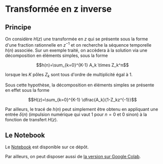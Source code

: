 # Transformée en z inverse

## Principe

On considère $H(z)$ une transformée en $z$ qui se présente sous la forme d'une fraction rationnelle en $z^{-1}$ et on recherche la séquence temporelle $h(n)$ associée. Sur un exemple traité, on accèdera à la solution via une décomposition en éléments simples, sous la forme

$$h(n)=\sum_{k=0}^{K-1} A_k \times Z_k^n$$

lorsque les $K$ pôles $Z_k$ sont tous d'ordre de multiplicité égal à 1.

Sous cette hypothèse, la décomposition en éléments simples se présente en effet sous la forme

$$H(z)=\sum_{k=0}^{K-1} \dfrac{A_k}{1-Z_kz^{-1}}$$

Par ailleurs, le tracé de $h(n)$ peut simplement être obtenu en appliquant une entrée $\delta(n)$ (impulsion numérique qui vaut $1$ pour $n=0$ et $0$ sinon) à la fonction de transfert $H(z)$.

## Le Notebook

Le [Notebook](tzinv.ipynb) est disponible sur ce dépôt.

Par ailleurs, on peut disposer aussi de [la version sur Google Colab](https://colab.research.google.com/drive/1SX8pW15GO1v-1lPUa5QzlkLz-NX1Wcjw?usp=drive_link).
